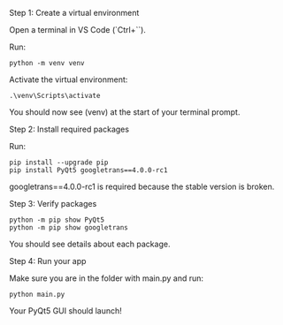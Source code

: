 Step 1: Create a virtual environment

Open a terminal in VS Code (`Ctrl+``).

Run:
```
python -m venv venv
```

Activate the virtual environment:
```
.\venv\Scripts\activate
```

You should now see (venv) at the start of your terminal prompt.

Step 2: Install required packages

Run:
```
pip install --upgrade pip
pip install PyQt5 googletrans==4.0.0-rc1
```

googletrans==4.0.0-rc1 is required because the stable version is broken.

Step 3: Verify packages
```
python -m pip show PyQt5
python -m pip show googletrans
```

You should see details about each package.

Step 4: Run your app

Make sure you are in the folder with main.py and run:
```
python main.py
```

Your PyQt5 GUI should launch!